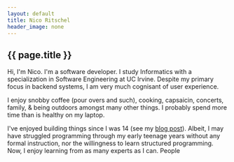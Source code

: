 ```yaml
---
layout: default
title: Nico Ritschel
header_image: none
---
```

<h2>{{ page.title }}</h2>

Hi, I'm Nico. I'm a software developer. I study Informatics with a specialization in Software Engineering at UC Irvine. Despite my primary focus in backend systems, I am very much cognisant of user experience.

I enjoy snobby coffee (pour overs and such), cooking, capsaicin, concerts, family, & being outdoors amongst many other things. I probably spend more time than is healthy on my laptop.

I've enjoyed building things since I was 14 (see my [blog post](/Reminiscing.html)). Albeit, I may have struggled programming through my early teenage years without any formal instruction, nor the willingness to learn structured programming. Now, I enjoy learning from as many experts as I can. People 
